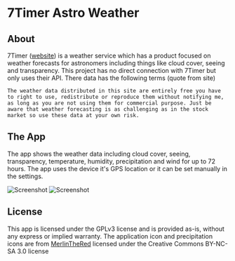 7Timer Astro Weather
=============

About
-------------
7Timer ([website](http://7timer.com)) is a weather service which has a product focused on weather forecasts for astronomers including things like cloud cover, seeing and transparency. This project has no direct connection with 7Timer but only uses their API. There data has the following terms (quote from site)

    The weather data distributed in this site are entirely free you have to right to use, redistribute or reproduce them without notifying me, as long as you are not using them for commercial purpose. Just be aware that weather forecasting is as challenging as in the stock market so use these data at your own risk.

The App
-------------
The app shows the weather data including cloud cover, seeing, transparency, temperature, humidity, precipitation and wind for up to 72 hours. The app uses the device it's GPS location or it can be set manually in the settings. 

![Screenshot](http://matshofman.nl/wp-content/uploads/2012/01/7Timer-WP7-1.png) ![Screenshot](http://matshofman.nl/wp-content/uploads/2012/01/7Timer-WP7-3.png)

License
-------------
This app is licensed under the GPLv3 license and is provided as-is, without any express or implied warranty. The application icon and precipitation icons are from [MerlinTheRed](http://merlinthered.deviantart.com/) licensed under the Creative Commons BY-NC-SA 3.0 license